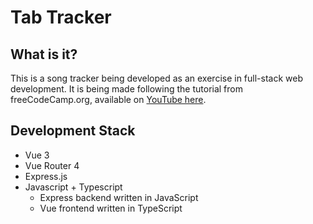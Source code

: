# Tab Tracker

## What is it?

This is a song tracker being developed as an exercise in full-stack web development. It is being made following the
tutorial from freeCodeCamp.org, available on [YouTube here](https://www.youtube.com/watch?v=Fa4cRMaTDUI&list=PLWKjhJtqVAbnadueQ-C5keMQQiQau_i0D).

## Development Stack

* Vue 3
* Vue Router 4
* Express.js
* Javascript + Typescript
  * Express backend written in JavaScript
  * Vue frontend written in TypeScript